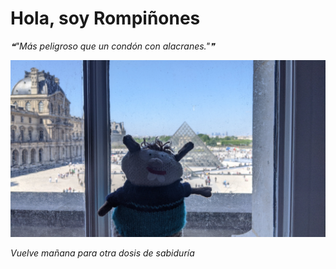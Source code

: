 # Hola, soy Rompiñones

<!--STARTS_HERE_QUOTE_README-->
<i>❝"Más peligroso que un condón con alacranes."❞</i>
<!--ENDS_HERE_QUOTE_README-->

<!--START_SECTION:update_image-->
![alt text](https://raw.githubusercontent.com/focaalvarez/rompinones/main/.github/images/IMG_20220430_130113.jpg?raw=true)
<!--END_SECTION:update_image-->

*Vuelve mañana para otra dosis de sabiduría*
